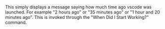This simply displays a message saying how much time ago vscode was launched. For example "2 hours ago" or "35 minutes ago" or "1 hour and 20 minutes ago". This is invoked through the "When Did I Start Working?" command.
